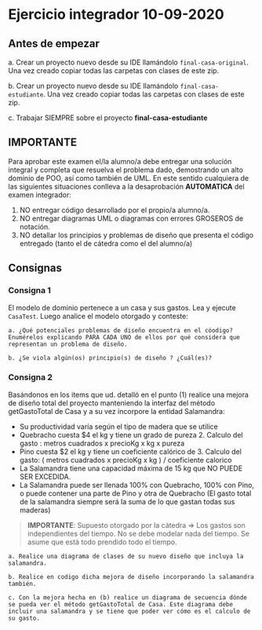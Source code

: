 # Ejercicio integrador 10-09-2020

## Antes de empezar

a. Crear un proyecto nuevo desde su IDE llamándolo `final-casa-original`. Una vez creado copiar todas las carpetas con clases de este zip.

b. Crear un proyecto nuevo desde su IDE llamándolo `final-casa-estudiante`. Una vez creado copiar todas las carpetas con clases de este zip.

c. Trabajar SIEMPRE sobre el proyecto **final-casa-estudiante**

## IMPORTANTE

Para aprobar este examen el/la alumno/a debe entregar una solución integral y completa que resuelva el problema dado, demostrando un alto dominio de POO, así como también de UML.
En este sentido cualquiera de las siguientes situaciones conlleva a la desaprobación **AUTOMATICA** del examen integrador:

1. NO entregar código desarrollado por el propio/a alumno/a.
2. NO entregar diagramas UML o diagramas con errores GROSEROS de notación.
3. NO detallar los principios y problemas de diseño que presenta el código entregado (tanto el de cátedra como el del alumno/a)

## Consignas

### Consigna 1

El modelo de dominio pertenece a un casa y sus gastos. Lea y ejecute `CasaTest`. Luego analice el modelo otorgado y conteste:

    a. ¿Qué potenciales problemas de diseño encuentra en el cóodigo? Enumérelos explicando PARA CADA UNO de ellos por qué considera que representan un problema de diseño.
    
    b. ¿Se viola algún(os) principio(s) de diseño ? ¿Cuál(es)? 

### Consigna 2

Basándonos en los items que ud. detalló en el punto (1) realice una mejora de diseño total del proyecto manteniendo la interfaz del método getGastoTotal de Casa y a su vez incorpore la entidad Salamandra:

* Su productividad varía según el tipo de madera que se utilice
* Quebracho cuesta $4 el kg y tiene un grado de pureza 2. Calculo del gasto : metros cuadrados x precioKg x kg x pureza
* Pino cuesta $2 el kg y tiene un coeficiente calórico de 3. Calculo del gasto: ( metros cuadrados x precioKg x kg ) / coeficiente calorico
* La Salamandra tiene una capacidad máxima de 15 kg que NO PUEDE SER EXCEDIDA.
* La Salamandra puede ser llenada 100% con Quebracho, 100% con Pino, o puede contener una parte de Pino y otra de Quebracho (El gasto total de la salamandra siempre será la suma de lo que gastan todas sus maderas)

> **IMPORTANTE**: Supuesto otorgado por la cátedra => Los gastos son independientes del tiempo. No se debe modelar nada del tiempo. Se asume que está todo prendido todo el tiempo.

    a. Realice una diagrama de clases de su nuevo diseño que incluya la salamandra.
    
    b. Realice en codigo dicha mejora de diseño incorporando la salamandra también.

    c. Con la mejora hecha en (b) realice un diagrama de secuencia dónde se pueda ver el método getGastoTotal de Casa. Este diagrama debe incluir una salamandra y se tiene que poder ver cómo es el calculo de su gasto.
